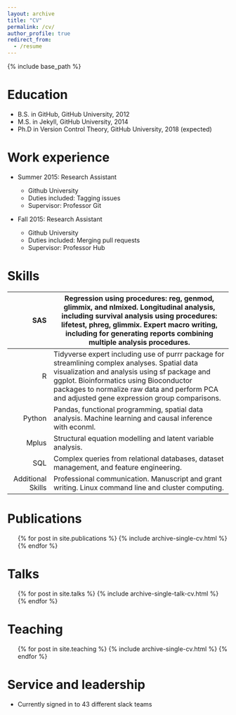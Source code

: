 ```yaml
---
layout: archive
title: "CV"
permalink: /cv/
author_profile: true
redirect_from:
  - /resume
---
```


{% include base_path %}

Education
======
* B.S. in GitHub, GitHub University, 2012
* M.S. in Jekyll, GitHub University, 2014
* Ph.D in Version Control Theory, GitHub University, 2018 (expected)

Work experience
======
* Summer 2015: Research Assistant
  * Github University
  * Duties included: Tagging issues
  * Supervisor: Professor Git

* Fall 2015: Research Assistant
  * Github University
  * Duties included: Merging pull requests
  * Supervisor: Professor Hub
  
Skills
======
|               SAS | Regression using procedures: reg, genmod, glimmix, and nlmixed. Longitudinal analysis, including survival analysis using procedures: lifetest, phreg, glimmix. Expert macro writing, including for generating reports combining multiple analysis procedures.                             |
|------------------:|-------------------------------------------------------------------------------------------------------------------------------------------------------------------------------------------------------------------------------------------------------------------------------------------|
|                 R | Tidyverse expert including use of purrr package for streamlining complex analyses. Spatial data visualization and analysis using sf package and ggplot. Bioinformatics using Bioconductor packages to normalize raw data and perform PCA and adjusted gene expression group comparisons.  |
|            Python | Pandas, functional programming, spatial data analysis. Machine learning and causal inference with econml.                                                                                                                                                                                 |
|             Mplus | Structural equation modelling and latent variable analysis.                                                                                                                                                                                                                               |
|               SQL | Complex queries from relational databases, dataset management, and feature engineering.                                                                                                                                                                                                   |
| Additional Skills | Professional communication. Manuscript and grant writing. Linux command line and cluster computing.                                                                                                                                                                                       |


Publications
======
  <ul>{% for post in site.publications %}
    {% include archive-single-cv.html %}
  {% endfor %}</ul>
  
Talks
======
  <ul>{% for post in site.talks %}
    {% include archive-single-talk-cv.html %}
  {% endfor %}</ul>
  
Teaching
======
  <ul>{% for post in site.teaching %}
    {% include archive-single-cv.html %}
  {% endfor %}</ul>
  
Service and leadership
======
* Currently signed in to 43 different slack teams
